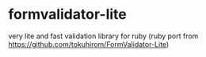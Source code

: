 formvalidator-lite
==================

very lite and fast validation library for ruby (ruby port from https://github.com/tokuhirom/FormValidator-Lite)
